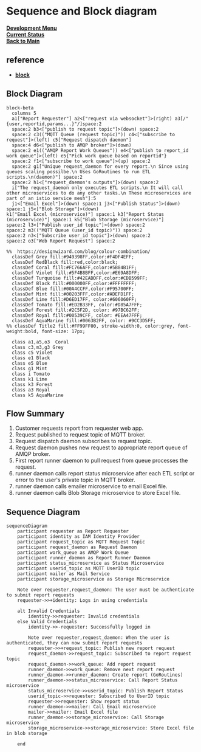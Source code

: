 # Sequence and Block diagram

**[Development Menu](./menu.md)**\
**[Current Status](../status/weekly/current_status.md)**\
**[Back to Main](../../README.md)**

## reference

- **[block](https://mermaid.js.org/syntax/block.html)**

## Block Diagram

```mermaid
block-beta
  columns 5
  a1["Report Requester"] a2<["request via websocket"]>(right) a3[/"{user,reportid,params...}"/]space:2
  space:2 b3<["publish to request topic"]>(down) space:2
  space:2 c3(("MQTT Queue (request topic)")) c4<["subscribe to request"]>(left) c5["Request dispatch daemon"]
  space:4 d6<["publish to AMQP broker"]>(down)
  space:2 e1(("AMQP Report Work Queues")) e4<["publish to report_id work queue"]>(left) e5{"Pick work queue based on reportid"}
  space:2 f1<["subscribe to work queue"]>(up) space:2
  space:2 g1["Unique request_daemon for every report.\n Since using queues scaling possilbe.\n Uses GoRoutines to run ETL scripts.\n(daemon)"] space:2
  space:2 h1<["request_daemon's outputs"]>(down) space:2
  i["The request_daemon only executes ETL scripts.\n It will call other microservices to do any other tasks.\n These microservices are part of an istio service mesh"]:5  
  j1<["Email Excel"]>(down) space:1 j3<["Publish Status"]>(down) space:1 j5<["Blob Storage"]>(down)
k1["Email Excel (microservice)"] space:1 k3["Report Status (microservice)"] space:1 k5["Blob Storage (microservice)"]
space:2 l3<["Publish user_id topic"]>(down) space:2
space:2 m3(("MQTT Queue (user_id topic)")) space:2
space:2 n3<["Subscribe user_id topic"]>(down) space:2
space:2 o3["Web Report Request"] space:2

%%  https://designwizard.com/blog/colour-combination/
  classDef Grey fill:#949398FF,color:#F4DF4EFF;  
  classDef RedBlack fill:red,color:black;
  classDef Coral fill:#FC766AFF,color:#5B84B1FF;
  classDef Violet fill:#5F4B8BFF,color:#E69A8DFF;
  classDef Turquoise fill:#42EADDFF,color:#CDB599FF;
  classDef Black fill:#000000FF,color:#FFFFFFFF;  
  classDef Blue fill:#00A4CCFF,color:#F95700FF;
  classDef Mint fill:#00203FFF,color:#ADEFD1FF;
  classDef Lime fill:#D6ED17FF, color:#606060FF;
  classDef Tomato fill:#ED2B33FF, color:#D85A7FFF;
  classDef Forest fill:#2C5F2D, color: #97BC62FF; 
  classDef Royal fill:#00539CFF, color: #EEA47FFF;
  classDef AquaMarine fill:#0063B2FF, color: #9CC3D5FF;
%% classDef Title2 fill:#FF99FF00, stroke-width:0, color:grey, font-weight:bold, font-size: 17px;

  class a1,a5,o3  Coral
  class c3,m3,g3 Grey
  class c5 Violet
  class e1 Black
  class e5 Blue
  class g1 Mint
  class i Tomato
  class k1 Lime
  class k3 Forest
  class a3 Royal
  class k5 AquaMarine
```

## Flow Summary

1. Customer requests report from requester web app.
2. Request published to request topic of MQTT broker.
3. Request dispatch daemon subscribes to request topic.
4. Request daemon pushes new request to appropriate report queue of AMQP broker.
5. First report runner daemon to pull request from queue processes the request.
6. runner daemon calls report status microservice after each ETL script or error to the user's private topic in MQTT broker.
7. runner daemon calls emailer microservice to email Excel file.
8. runner daemon calls Blob Storage microservice to store Excel file.

## Sequence Diagram

```mermaid
sequenceDiagram
    participant requester as Report Requester
    participant identity as IAM Identity Provider
    participant request_topic as MQTT Request Topic
    participant request_daemon as Request Daemon
    participant work_queue as AMQP Work Queue
    participant runner_daemon as Report Runner Daemon
    participant status_microservice as Status Microservice
    participant userid_topic as MQTT UserID topic
    participant mailer as Mail Service
    participant storage_microservice as Storage Microservice

    Note over requester,request_daemon: The user must be authenticate to submit report requests
    requester->>+identity: Logs in using credentials

    alt Invalid Credentials
        identity->>requester: Invalid credentials
    else Valid Credentials
        identity->>-requester: Successfully logged in

        Note over requester,request_daemon: When the user is authenticated, they can now submit report requests
        requester->>+request_topic: Publish new report request
        request_daemon->>request_topic: Subscribed to report request topic
        request_daemon->>work_queue: Add report request
        runner_daemon->>work_queue: Remove next report request
        runner_daemon->>runner_daemon: Create report (GoRoutines)
        runner_daemon->>status_microservice: Call Report Status microservice
        status_microservice->>userid_topic: Publish Report Status
        userid_topic->>requester: Subscribed to UserID topic
        requester->>requester: Show report status
        runner_daemon->>mailer: Call Email microservice
        mailer->>mailer: Email Excel file
        runner_daemon->>storage_microservice: Call Storage microservice
        storage_microservice->>storage_microservice: Store Excel file in blob storage

    end

```
